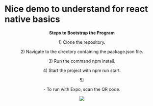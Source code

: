 # Nice demo to understand for react native basics
<p align="center">
  <strong>Steps to Bootstrap the Program</strong>
</p>

<p align="center">1) Clone the repository.</p>
<p align="center">2) Navigate to the directory containing the package.json file.</p>
<p align="center">3) Run the command npm install.</p>
<p align="center">4) Start the project with npm run start.</p>
<p align="center">5) 
  <p align="center">  - To run with Expo, scan the QR code.</p>
</p>


<p align="center">
  <img src="https://github-production-user-asset-6210df.s3.amazonaws.com/46139484/335793606-cbfce031-5115-4938-a810-330bd45ac8e9.png?X-Amz-Algorithm=AWS4-HMAC-SHA256&X-Amz-Credential=AKIAVCODYLSA53PQK4ZA%2F20240601%2Fus-east-1%2Fs3%2Faws4_request&X-Amz-Date=20240601T101002Z&X-Amz-Expires=300&X-Amz-Signature=b845c6ca8f08303a476139ff56d0758dc18d307e6c5e0dd3226f7cacaa249235&X-Amz-SignedHeaders=host&actor_id=46139484&key_id=0&repo_id=808948872" />
</p>
